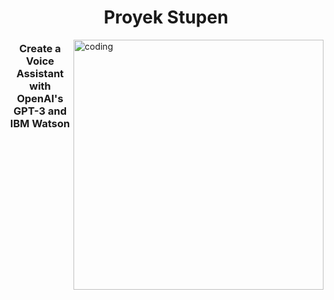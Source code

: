 <h1 align="center">Proyek Stupen</h1>
<img align="right" alt="coding" width="400" src="https://media2.giphy.com/media/2IudUHdI075HL02Pkk/giphy.gif?cid=6c09b952dsr55gumai4jteidsw2on00knxj42ohih8n4hd8z&ep=v1_internal_gif_by_id&rid=giphy.gif&ct=g">  


<h3 align="center">Create a Voice Assistant with OpenAI's GPT-3 and IBM Watson</h3>


<p align="left">
</p>
